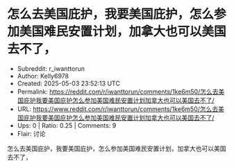 # 怎么去美国庇护，我要美国庇护，怎么参加美国难民安置计划，加拿大也可以美国去不了，

- Subreddit: r_iwanttorun
- Author: Kelly6978
- Created: 2025-05-03 23:52:13 UTC
- Permalink: https://reddit.com/r/iwanttorun/comments/1ke6m50/怎么去美国庇护我要美国庇护怎么参加美国难民安置计划加拿大也可以美国去不了/
- URL: https://www.reddit.com/r/iwanttorun/comments/1ke6m50/怎么去美国庇护我要美国庇护怎么参加美国难民安置计划加拿大也可以美国去不了/
- Ups: 0 | Ratio: 0.25 | Comments: 9
- Flair: 讨论


怎么去美国庇护，我要美国庇护，怎么参加美国难民安置计划，加拿大也可以美国去不了，

